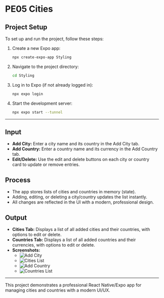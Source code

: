 # PE05 Cities

## Project Setup

To set up and run the project, follow these steps:

1. Create a new Expo app:
   ```bash
   npx create-expo-app Styling
   ```

2. Navigate to the project directory:
   ```bash
   cd Styling
   ```

3. Log in to Expo (if not already logged in):
   ```bash
   npx expo login
   ```

4. Start the development server:
   ```bash
   npx expo start --tunnel
   ```

---

## Input
- **Add City:** Enter a city name and its country in the Add City tab.
- **Add Country:** Enter a country name and its currency in the Add Country tab.
- **Edit/Delete:** Use the edit and delete buttons on each city or country card to update or remove entries.

## Process
- The app stores lists of cities and countries in memory (state).
- Adding, editing, or deleting a city/country updates the list instantly.
- All changes are reflected in the UI with a modern, professional design.

## Output
- **Cities Tab:** Displays a list of all added cities and their countries, with options to edit or delete.
- **Countries Tab:** Displays a list of all added countries and their currencies, with options to edit or delete.
- **Screenshots:**
  - ![Add City](Screenshots/Screenshot%202025-05-31%20CS624%20PE05%20City%20-%20Add.png)
  - ![Cities List](Screenshots/Screenshot%202025-05-31%20CS624%20PE05%20City%20-%20List.png)
  - ![Add Country](Screenshots/Screenshot%202025-05-31%20CS624%20PE05%20Country%20-%20Add.png)
  - ![Countries List](Screenshots/Screenshot%202025-05-31%20CS624%20PE05%20Country%20-%20List.png)

---

This project demonstrates a professional React Native/Expo app for managing cities and countries with a modern UI/UX.


